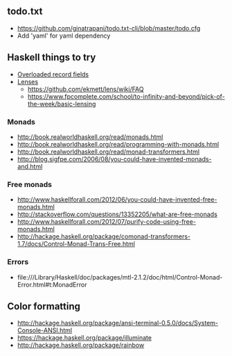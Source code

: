 ## todo.txt

* https://github.com/ginatrapani/todo.txt-cli/blob/master/todo.cfg
* Add 'yaml' for yaml dependency

## Haskell things to try

* [Overloaded record fields](http://www.well-typed.com/blog/84/)
* [Lenses](https://github.com/ekmett/lens#lens-lenses-folds-and-traversals)
  * https://github.com/ekmett/lens/wiki/FAQ
  * https://www.fpcomplete.com/school/to-infinity-and-beyond/pick-of-the-week/basic-lensing

### Monads

* http://book.realworldhaskell.org/read/monads.html
* http://book.realworldhaskell.org/read/programming-with-monads.html
* http://book.realworldhaskell.org/read/monad-transformers.html
* http://blog.sigfpe.com/2006/08/you-could-have-invented-monads-and.html


### Free monads

* http://www.haskellforall.com/2012/06/you-could-have-invented-free-monads.html
* http://stackoverflow.com/questions/13352205/what-are-free-monads
* http://www.haskellforall.com/2012/07/purify-code-using-free-monads.html
* http://hackage.haskell.org/package/comonad-transformers-1.7/docs/Control-Monad-Trans-Free.html

### Errors

* file:///Library/Haskell/doc/packages/mtl-2.1.2/doc/html/Control-Monad-Error.html#t:MonadError

## Color formatting

* http://hackage.haskell.org/package/ansi-terminal-0.5.0/docs/System-Console-ANSI.html
* https://hackage.haskell.org/package/illuminate
* http://hackage.haskell.org/package/rainbow
